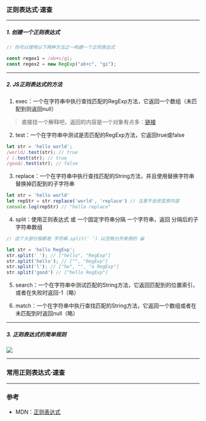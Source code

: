 ### 正则表达式·速查

---

##### 1. 创建一个正则表达式

```javascript
// 你可以使用以下两种方法之一构建一个正则表达式

const regex1 = /ab+c/gi;
const regex2 = new RegExp("ab+c", "gi");

```

---

##### 2. JS正则表达式的方法

1. exec：一个在字符串中执行查找匹配的RegExp方法，它返回一个数组（未匹配到则返回null）

> 直接挂一个解释吧，返回的内容是一个对象有点多：[链接](https://developer.mozilla.org/zh-CN/docs/Web/JavaScript/Reference/Global_Objects/RegExp/exec)


2. test：一个在字符串中测试是否匹配的RegExp方法，它返回true或false

```javascript
let str = 'hello world';
/world/.test(str); // true
/ /.test(str); // true
/good/.test(str); // false
```


3. replace：一个在字符串中执行查找匹配的String方法，并且使用替换字符串替换掉匹配到的子字符串

```javascript
let str = 'hello world'
let repStr = str.replace('world', 'replace') // 注意不会改变原内容
console.log(repStr) // "hello replace"
```


4. split：使用正则表达式 或 一个固定字符串分隔 一个字符串，返回 分隔后的子字符串数组

```javascript
// 这个大部分我都是 字符串.split(' ') 以空格分开来用的 😁

let str = 'hello RegExp';
str.split(' '); // ["hello", "RegExp"]
str.split('hello'); // ["", "RegExp"]
str.split('l'); // ["he", "", "o RegExp"]
str.split('good') // ["hello RegExp"]
```


5. search：一个在字符串中测试匹配的String方法，它返回匹配到的位置索引，或者在失败时返回-1（略）


6. match：一个在字符串中执行查找匹配的String方法，它返回一个数组或者在未匹配到时返回null（略）


---

##### 3. 正则表达式的简单规则

<img src="https://itzkp-1253302184.cos.ap-beijing.myqcloud.com/github%E5%9B%BE%E7%89%87/notes/1.png" />

---

### 常用正则表达式·速查

---

### 参考

- MDN：[正则表达式](https://developer.mozilla.org/zh-CN/docs/Web/JavaScript/Guide/Regular_Expressions)